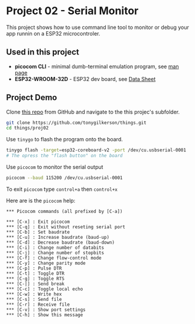 # Project 02 - Serial Monitor

This project shows how to use command line tool to monitor or debug your app runnin on a ESP32 microcontroler.

## Used in this project

* **picocom CLI** - minimal dumb-terminal emulation program, see [man page](https://linux.die.net/man/8/picocom)
* **ESP32-WROOM-32D** - ESP32 dev board, see [Data Sheet](https://www.espressif.com/sites/default/files/documentation/esp32-wroom-32d_esp32-wroom-32u_datasheet_en.pdf) 

## Project Demo

Clone [this repo](https://github.com/tonygilkerson/things) from GitHub and navigate to the this projec's subfolder.

```sh
git clone https://github.com/tonygilkerson/things.git
cd things/proj02
```

Use `tinygo` to flash the program onto the board.

```sh
tinygo flash -target=esp32-coreboard-v2 -port /dev/cu.usbserial-0001
# The opress the "flash button" on the board
```

Use `picocom` to monitor the serial output

```sh
picocom --baud 115200 /dev/cu.usbserial-0001
```

To exit `picocom` type `control+a` then `control+x`

Here are is the `picocom` help:

```text
*** Picocom commands (all prefixed by [C-a])

*** [C-x] : Exit picocom
*** [C-q] : Exit without reseting serial port
*** [C-b] : Set baudrate
*** [C-u] : Increase baudrate (baud-up)
*** [C-d] : Decrease baudrate (baud-down)
*** [C-i] : Change number of databits
*** [C-j] : Change number of stopbits
*** [C-f] : Change flow-control mode
*** [C-y] : Change parity mode
*** [C-p] : Pulse DTR
*** [C-t] : Toggle DTR
*** [C-g] : Toggle RTS
*** [C-|] : Send break
*** [C-c] : Toggle local echo
*** [C-w] : Write hex
*** [C-s] : Send file
*** [C-r] : Receive file
*** [C-v] : Show port settings
*** [C-h] : Show this message
```

